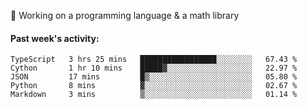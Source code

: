 
:large_blue_circle: Working on a programming language & a math library

#### Past week's activity:
<!--START_SECTION:waka-->
```text
TypeScript   3 hrs 25 mins   █████████████████░░░░░░░░   67.43 % 
Cython       1 hr 10 mins    █████▓░░░░░░░░░░░░░░░░░░░   22.97 % 
JSON         17 mins         █▒░░░░░░░░░░░░░░░░░░░░░░░   05.80 % 
Python       8 mins          ▓░░░░░░░░░░░░░░░░░░░░░░░░   02.67 % 
Markdown     3 mins          ▒░░░░░░░░░░░░░░░░░░░░░░░░   01.14 % 
```
<!--END_SECTION:waka-->
